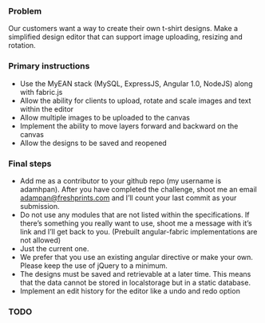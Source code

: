 ### Problem
Our customers want a way to create their own t-shirt designs. 
Make a simplified design editor that can support image uploading, resizing and rotation.

### Primary instructions
* Use the MyEAN stack (MySQL, ExpressJS, Angular 1.0, NodeJS) along with fabric.js
* Allow the ability for clients to upload, rotate and scale images and text within the editor
* Allow multiple images to be uploaded to the canvas
* Implement the ability to move layers forward and backward on the canvas
* Allow the designs to be saved and reopened

### Final steps
* Add me as a contributor to your github repo (my username is adamhpan). After you have completed the challenge, shoot me an email adampan@freshprints.com and I’ll count your last commit as your submission.
* Do not use any modules that are not listed within the specifications. If there’s something you really want to use, shoot me a message with it’s link and I’ll get back to you. (Prebuilt angular-fabric implementations are not allowed)
* Just the current one.
* We prefer that you use an existing angular directive or make your own. Please keep the use of jQuery to a minimum.
* The designs must be saved and retrievable at a later time. This means that the data cannot be stored in localstorage but in a static database.
* Implement an edit history for the editor like a undo and redo option

### TODO
